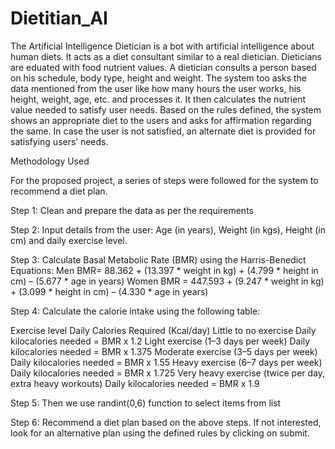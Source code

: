 # Dietitian_AI
The Artificial Intelligence Dietician is a bot with artificial intelligence about human diets. It acts as a diet consultant similar to a real dietician. Dieticians are eduated with food nutrient values. A dietician consults a person based on his schedule, body type, height and weight. The system too asks the data mentioned from the user like how many hours the user works, his height, weight, age, etc. and processes it. It then calculates the nutrient value needed to satisfy user needs. Based on the rules defined, the system shows an appropriate diet to the users and asks for affirmation regarding the same. In case the user is not satisfied, an alternate diet is provided for satisfying users’ needs.

Methodology Used

For the proposed project, a series of steps were followed for the system to recommend a diet plan.

Step 1: Clean and prepare the data as per the requirements

Step 2: Input details from the user: Age (in years), Weight (in kgs), Height (in cm) and daily exercise level.

Step 3: Calculate Basal Metabolic Rate (BMR) using the Harris-Benedict Equations:
		Men BMR= 88.362 + (13.397 * weight in kg) + (4.799 * height in cm) – (5.677 * age in years)
		Women BMR = 447.593 + (9.247 * weight in kg) + (3.099 * height in cm) – (4.330 * age in years) 

Step 4: Calculate the calorie intake using the following table:

Exercise level	Daily Calories Required (Kcal/day)
Little to no exercise	Daily kilocalories needed = BMR x 1.2
Light exercise (1–3 days per week)	Daily kilocalories needed = BMR x 1.375
Moderate exercise (3–5 days per week)	Daily kilocalories needed = BMR x 1.55
Heavy exercise (6–7 days per week)	Daily kilocalories needed = BMR x 1.725
Very heavy exercise (twice per day, extra heavy workouts)	Daily kilocalories needed = BMR x 1.9

Step 5: Then we use randint(0,6) function to select items from list

Step 6: Recommend a diet plan based on the above steps. If not interested, look for an alternative plan using the defined rules by clicking on submit.